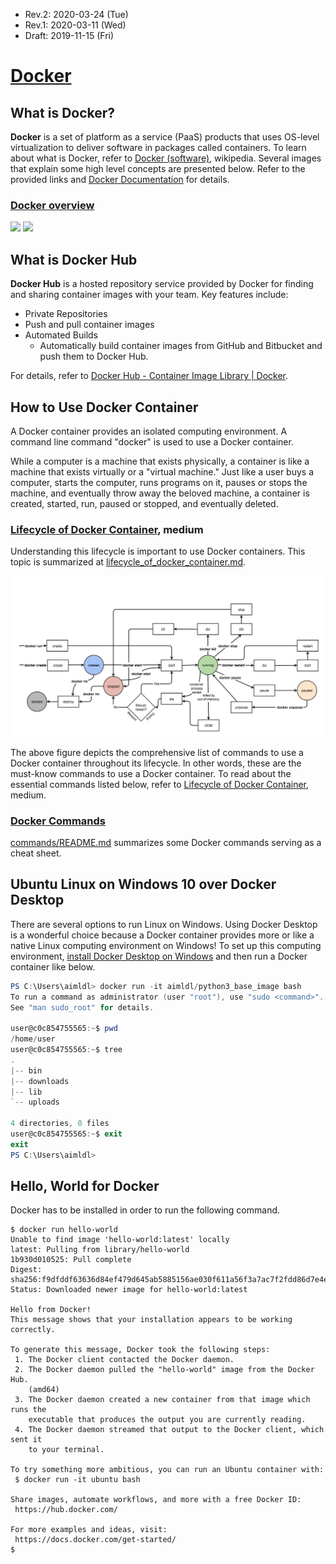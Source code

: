 * Rev.2: 2020-03-24 (Tue)
* Rev.1: 2020-03-11 (Wed)
* Draft: 2019-11-15 (Fri)

# [Docker](https://www.docker.com/)

## What is Docker?

**Docker** is a set of platform as a service (PaaS) products that uses OS-level virtualization to deliver software in packages called containers. To learn about what is Docker, refer to [Docker (software)](https://en.wikipedia.org/wiki/Docker_(software)), wikipedia. Several images that explain some high level concepts are presented below. Refer to the provided links and [Docker Documentation](https://docs.docker.com/) for details.

### [Docker overview](https://docs.docker.com/engine/docker-overview/)

<img src="https://docs.docker.com/engine/images/engine-components-flow.png">

<img src="https://docs.docker.com/engine/images/architecture.svg">

## What is Docker Hub

**Docker Hub** is a hosted repository service provided by Docker for finding and sharing container images with your team. Key features include:

* Private Repositories
* Push and pull container images
* Automated Builds
  * Automatically build container images from GitHub and Bitbucket and push them to Docker Hub.

For details, refer to [Docker Hub - Container Image Library | Docker](https://www.docker.com/products/docker-hub).

## How to Use Docker Container

A Docker container provides an isolated computing environment. A command line command "docker" is used to use a Docker container. 

While a computer is a machine that exists physically, a container is like a machine that exists virtually or a "virtual machine." Just like a user buys a computer, starts the computer, runs programs on it, pauses or stops the machine, and eventually throw away the beloved machine, a container is created, started, run, paused or stopped, and eventually deleted.

### [Lifecycle of Docker Container](https://medium.com/@nagarwal/lifecycle-of-docker-container-d2da9f85959), medium

Understanding this lifecycle is important to use Docker containers. This topic is summarized at [lifecycle_of_docker_container.md](lifecycle_of_docker_container.md).

<img src="images/docker-lifecycle_of_docker_container.png">

The above figure depicts the comprehensive list of commands to use a Docker container throughout its lifecycle. In other words, these are the must-know commands to use a Docker container. To read about the essential commands listed below, refer to [Lifecycle of Docker Container](https://medium.com/@nagarwal/lifecycle-of-docker-container-d2da9f85959), medium.

### [Docker Commands](commands/README.md)

[commands/README.md](commands/README.md) summarizes some Docker commands serving as a cheat sheet.



## Ubuntu Linux on Windows 10 over Docker Desktop

There are several options to run Linux on Windows. Using Docker Desktop is a wonderful choice because a Docker container provides more or like a native Linux computing environment on Windows! To set up this computing environment, [install Docker Desktop on Windows](INSTALL_Docker_Desktop_on_Windows.md) and then run a Docker container like below.

```powershell
PS C:\Users\aimldl> docker run -it aimldl/python3_base_image bash
To run a command as administrator (user "root"), use "sudo <command>".
See "man sudo_root" for details.

user@c0c854755565:~$ pwd
/home/user
user@c0c854755565:~$ tree
.
|-- bin
|-- downloads
|-- lib
`-- uploads

4 directories, 0 files
user@c0c854755565:~$ exit
exit
PS C:\Users\aimldl>
```

## Hello, World for Docker

Docker has to be installed in order to run the following command.

```
$ docker run hello-world
Unable to find image 'hello-world:latest' locally
latest: Pulling from library/hello-world
1b930d010525: Pull complete 
Digest: sha256:f9dfddf63636d84ef479d645ab5885156ae030f611a56f3a7ac7f2fdd86d7e4e
Status: Downloaded newer image for hello-world:latest

Hello from Docker!
This message shows that your installation appears to be working correctly.

To generate this message, Docker took the following steps:
 1. The Docker client contacted the Docker daemon.
 2. The Docker daemon pulled the "hello-world" image from the Docker Hub.
    (amd64)
 3. The Docker daemon created a new container from that image which runs the
    executable that produces the output you are currently reading.
 4. The Docker daemon streamed that output to the Docker client, which sent it
    to your terminal.

To try something more ambitious, you can run an Ubuntu container with:
 $ docker run -it ubuntu bash

Share images, automate workflows, and more with a free Docker ID:
 https://hub.docker.com/

For more examples and ideas, visit:
 https://docs.docker.com/get-started/
$
```

